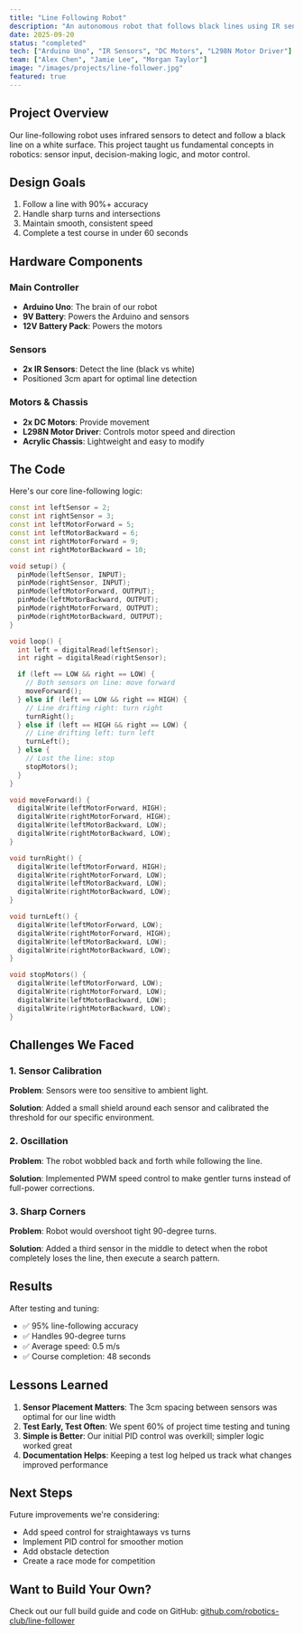 ```yaml
---
title: "Line Following Robot"
description: "An autonomous robot that follows black lines using IR sensors"
date: 2025-09-20
status: "completed"
tech: ["Arduino Uno", "IR Sensors", "DC Motors", "L298N Motor Driver"]
team: ["Alex Chen", "Jamie Lee", "Morgan Taylor"]
image: "/images/projects/line-follower.jpg"
featured: true
---
```


## Project Overview

Our line-following robot uses infrared sensors to detect and follow a black line on a white surface. This project taught us fundamental concepts in robotics: sensor input, decision-making logic, and motor control.

## Design Goals

1. Follow a line with 90%+ accuracy
2. Handle sharp turns and intersections
3. Maintain smooth, consistent speed
4. Complete a test course in under 60 seconds

## Hardware Components

### Main Controller
- **Arduino Uno**: The brain of our robot
- **9V Battery**: Powers the Arduino and sensors
- **12V Battery Pack**: Powers the motors

### Sensors
- **2x IR Sensors**: Detect the line (black vs white)
- Positioned 3cm apart for optimal line detection

### Motors & Chassis
- **2x DC Motors**: Provide movement
- **L298N Motor Driver**: Controls motor speed and direction
- **Acrylic Chassis**: Lightweight and easy to modify

## The Code

Here's our core line-following logic:

```cpp
const int leftSensor = 2;
const int rightSensor = 3;
const int leftMotorForward = 5;
const int leftMotorBackward = 6;
const int rightMotorForward = 9;
const int rightMotorBackward = 10;

void setup() {
  pinMode(leftSensor, INPUT);
  pinMode(rightSensor, INPUT);
  pinMode(leftMotorForward, OUTPUT);
  pinMode(leftMotorBackward, OUTPUT);
  pinMode(rightMotorForward, OUTPUT);
  pinMode(rightMotorBackward, OUTPUT);
}

void loop() {
  int left = digitalRead(leftSensor);
  int right = digitalRead(rightSensor);

  if (left == LOW && right == LOW) {
    // Both sensors on line: move forward
    moveForward();
  } else if (left == LOW && right == HIGH) {
    // Line drifting right: turn right
    turnRight();
  } else if (left == HIGH && right == LOW) {
    // Line drifting left: turn left
    turnLeft();
  } else {
    // Lost the line: stop
    stopMotors();
  }
}

void moveForward() {
  digitalWrite(leftMotorForward, HIGH);
  digitalWrite(rightMotorForward, HIGH);
  digitalWrite(leftMotorBackward, LOW);
  digitalWrite(rightMotorBackward, LOW);
}

void turnRight() {
  digitalWrite(leftMotorForward, HIGH);
  digitalWrite(rightMotorForward, LOW);
  digitalWrite(leftMotorBackward, LOW);
  digitalWrite(rightMotorBackward, LOW);
}

void turnLeft() {
  digitalWrite(leftMotorForward, LOW);
  digitalWrite(rightMotorForward, HIGH);
  digitalWrite(leftMotorBackward, LOW);
  digitalWrite(rightMotorBackward, LOW);
}

void stopMotors() {
  digitalWrite(leftMotorForward, LOW);
  digitalWrite(rightMotorForward, LOW);
  digitalWrite(leftMotorBackward, LOW);
  digitalWrite(rightMotorBackward, LOW);
}
```

## Challenges We Faced

### 1. Sensor Calibration
**Problem**: Sensors were too sensitive to ambient light.

**Solution**: Added a small shield around each sensor and calibrated the threshold for our specific environment.

### 2. Oscillation
**Problem**: The robot wobbled back and forth while following the line.

**Solution**: Implemented PWM speed control to make gentler turns instead of full-power corrections.

### 3. Sharp Corners
**Problem**: Robot would overshoot tight 90-degree turns.

**Solution**: Added a third sensor in the middle to detect when the robot completely loses the line, then execute a search pattern.

## Results

After testing and tuning:
- ✅ 95% line-following accuracy
- ✅ Handles 90-degree turns
- ✅ Average speed: 0.5 m/s
- ✅ Course completion: 48 seconds

## Lessons Learned

1. **Sensor Placement Matters**: The 3cm spacing between sensors was optimal for our line width
2. **Test Early, Test Often**: We spent 60% of project time testing and tuning
3. **Simple is Better**: Our initial PID control was overkill; simpler logic worked great
4. **Documentation Helps**: Keeping a test log helped us track what changes improved performance

## Next Steps

Future improvements we're considering:
- Add speed control for straightaways vs turns
- Implement PID control for smoother motion
- Add obstacle detection
- Create a race mode for competition

## Want to Build Your Own?

Check out our full build guide and code on GitHub: [github.com/robotics-club/line-follower](https://github.com)
